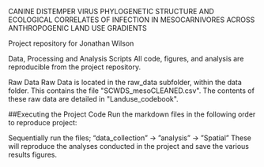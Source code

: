 CANINE DISTEMPER VIRUS PHYLOGENETIC STRUCTURE AND ECOLOGICAL CORRELATES OF INFECTION IN MESOCARNIVORES ACROSS ANTHROPOGENIC LAND USE GRADIENTS

Project repository for Jonathan Wilson

Data, Processing and Analysis Scripts
All code, figures, and analysis are reproducible from the project repository.

Raw Data
Raw Data is located in the raw_data subfolder, within the data folder. This contains the file "SCWDS_mesoCLEANED.csv". The contents of these raw data are detailed in "Landuse_codebook".

##Executing the Project Code Run the markdown files in the following order to reproduce project:

Sequentially run the files; “data_collection” -> ”analysis” -> ”Spatial”   These will reproduce the analyses conducted in the project and save the various results figures.

